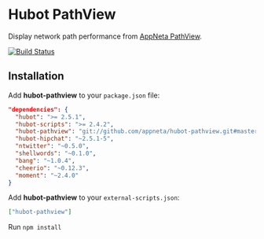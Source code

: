 # Hubot PathView

Display network path performance from [AppNeta PathView][1].

[![Build Status](https://travis-ci.org/appneta/hubot-pathview.png)](https://travis-ci.org/appneta/hubot-pathview)

## Installation

Add **hubot-pathview** to your `package.json` file:

```json
"dependencies": {
  "hubot": ">= 2.5.1",
  "hubot-scripts": ">= 2.4.2",
  "hubot-pathview": "git://github.com/appneta/hubot-pathview.git#master",
  "hubot-hipchat": "~2.5.1-5",
  "ntwitter": "~0.5.0",
  "shellwords": "~0.1.0",
  "bang": "~1.0.4",
  "cheerio": "~0.12.3",
  "moment": "~2.4.0"
}
```

Add **hubot-pathview** to your `external-scripts.json`:

```json
["hubot-pathview"]
```

Run `npm install`

[1]: http://www.appneta.com/products/pathview/
